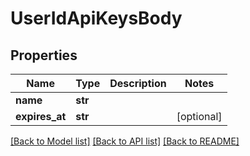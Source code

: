 # UserIdApiKeysBody

## Properties
Name | Type | Description | Notes
------------ | ------------- | ------------- | -------------
**name** | **str** |  | 
**expires_at** | **str** |  | [optional] 

[[Back to Model list]](../README.md#documentation-for-models) [[Back to API list]](../README.md#documentation-for-api-endpoints) [[Back to README]](../README.md)


